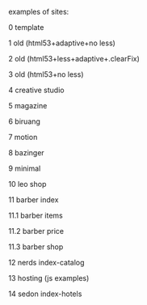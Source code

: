 examples of sites:

0 template

1 old (html53+adaptive+no less)

2 old (html53+less+adaptive+.clearFix)

3 old (html53+no less)

4 creative studio

5 magazine

6 biruang

7 motion

8 bazinger

9 minimal

10 leo shop

11 barber index

11.1 barber items

11.2 barber price

11.3 barber shop

12 nerds index-catalog

13 hosting (js examples)

14 sedon index-hotels
